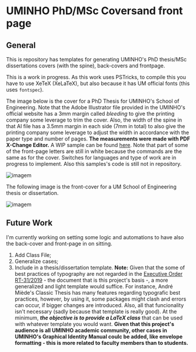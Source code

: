 # UMINHO PhD/MSc Coversand front page

## General 

This is repository has templates for generating UMINHO's PhD thesis/MSc dissertations covers (with the spine), back-covers and frontpage.

This is a work in progress. As this work uses PSTricks, to compile this you have to use XeTeX (XeLaTeX), but also because it has UM official fonts (this uses `fontspec`).

The image below is the cover for a PhD Thesis for UMINHO's School of Engineering. Note that the Adobe Illustrator file provided in the UMINHO's official website has a 3mm margin called *bleeding* to give the printing company some leverage to trim the cover. Also, the width of the spine in that AI file has a 3.5mm margin in each side (7mm in total) to also give the printing company some leverage to adjust the width in accordance with the paper type and number of pages. **The measurements were made with PDF X-Change Editor.** A WIP sample can be found [here](https://github.com/b-pereira/UMINHO-PHD-MSc-Covers/raw/main/UMINHO%20-%20Covers%20WIP.pdf). Note that part of some of the front-page letters are still in white because the commands are the same as for the cover. Switches for languages and type of work are in progress to implement. Also this samples's code is still not in repository.

![imagem](https://user-images.githubusercontent.com/944511/144550137-d5769a35-1cb7-4099-a44e-0273a6009470.png)

The following image is the front-cover for a UM School of Engineering thesis or dissertation. 

![imagem](https://user-images.githubusercontent.com/944511/144553355-568b7e34-7cb4-4ba2-bbad-aae150cccdce.png)

## Future Work

I'm currently working on setting some logic and automations to have also the back-cover and front-page in on sitting. 
1. Add Class File;
2. Generalize cases;
3. Include in a thesis/dissertation template. **Note:** Given that the some of best practices of typography are not regarded in the [Executive Order RT-31/2019](https://alunos.uminho.pt/PT/estudantes/Paginas/InfoUteisFormatacao.aspx) - the document that is this project's basis -, a more generalized and light template would suffice. For instance, André Miède's Classic Thesis has many features regarding typografic best practices, however, by using it, some packages might clash and errors can occur, if bigger changes are introduced. Also, all that funcionality isn't necessary (sadly because that template is really good). At the minimum, _**the objective is to provide a LaTeX class**_ that can be used with whatever template you would want. **Given that this project's audience is all UMINHO academic community, other cases in UMINHO's Graphical Identity Manual coulc be added, like envelope formatting - this is more related to faculty members than to students.**





